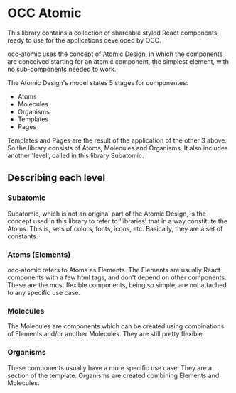 # OCC Atomic
This library contains a collection of shareable styled React components, ready to use for the applications developed by OCC.

occ-atomic uses the concept of [Atomic Design](http://atomicdesign.bradfrost.com/chapter-2/), in which the components are conceived starting for an atomic component, the simplest element, with no sub-components needed to work.

The Atomic Design's model states 5 stages for componentes:

- Atoms
- Molecules
- Organisms
- Templates
- Pages

Templates and Pages are the result of the application of the other 3 above. So the library consists of Atoms, Molecules and Organisms. It also includes another 'level', called in this library Subatomic.

## Describing each level
### Subatomic
Subatomic, which is not an original part of the Atomic Design, is the concept used in this library to refer to 'libraries' that in a way constitute the Atoms. This is, sets of colors, fonts, icons, etc. Basically, they are a set of constants.

### Atoms (Elements)
occ-atomic refers to Atoms as Elements. The Elements are usually React components with a few html tags, and don't depend on other components. These are the most flexible components, being so simple, are not attached to any specific use case.

### Molecules
The Molecules are components which can be created using combinations of Elements and/or another Molecules. They are still pretty flexible.

### Organisms
These components usually have a more specific use case. They are a section of the template. Organisms are created combining Elements and Molecules.
